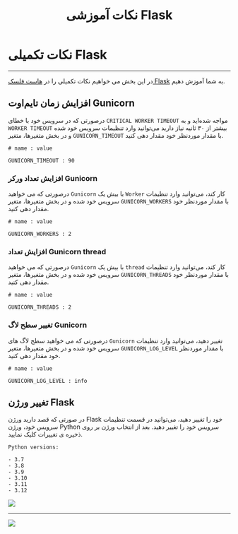 ﻿---
title: "نکات آموزشی Flask"
sidebar_label: "نکات تکمیلی"
description: "در این بخش می خواهیم نکات تکمیلی را در هاست فلسک Flask به شما آموزش دهیم."
---

# نکات تکمیلی Flask
---

در این بخش می خواهیم نکات تکمیلی را در [هاست فلسک Flask](https://chabokan.net/flask/) به شما آموزش دهیم.


## افزایش زمان تایم‌اوت Gunicorn

درصورتی که در سرویس خود با خطای `CRITICAL WORKER TIMEOUT` مواجه شده‌اید و به `WORKER TIMEOUT` بیشتر از ۳۰ ثانیه نیاز دارید می‌توانید وارد تنظیمات سرویس خود شده و در بخش متغیرها، متغیر `GUNICORN_TIMEOUT` با مقدار موردنظر خود مقدار دهی کنید.

```properties
# name : value

GUNICORN_TIMEOUT : 90
```

### افزایش تعداد ورکر Gunicorn

درصورتی که می خواهید `Gunicorn` با بیش یک `Worker` کار کند، می‌توانید وارد تنظیمات سرویس خود شده و در بخش متغیرها، متغیر `GUNICORN_WORKERS` با مقدار موردنظر خود مقدار دهی کنید.

```properties
# name : value

GUNICORN_WORKERS : 2
```

### افزایش تعداد Gunicorn thread

درصورتی که می خواهید `Gunicorn` با بیش یک `thread` کار کند، می‌توانید وارد تنظیمات سرویس خود شده و در بخش متغیرها، متغیر `GUNICORN_THREADS` با مقدار موردنظر خود مقدار دهی کنید.

```properties
# name : value

GUNICORN_THREADS : 2
```

### تغییر سطح لاگ Gunicorn

درصورتی که می خواهید سطح لاگ های `Gunicorn` تغییر دهید، می‌توانید وارد تنظیمات سرویس خود شده و در بخش متغیرها، متغیر `GUNICORN_LOG_LEVEL` با مقدار موردنظر خود مقدار دهی کنید.

```properties
# name : value

GUNICORN_LOG_LEVEL : info
```
## تغییر ورژن Flask

در صورتی که قصد دارید ورژن Flask خود را تغییر دهید، می‌توانید در قسمت تنظیمات سرویس خود، ورژن Python سرویس خود را تغییر دهید. بعد از انتخاب ورژن بر روی ذخیره ی تغییرات کلیک نمایید.

```text
Python versions:

- 3.7
- 3.8
- 3.9
- 3.10
- 3.11
- 3.12
```

![](https://s1.chabokan.net/docs/images/flask-python-version.png)

---
<a href="https://hub.chabokan.net/fa/services/create/flask" ><img src="https://s1.chabokan.net/docs/images/flask-banner.png" /></a>